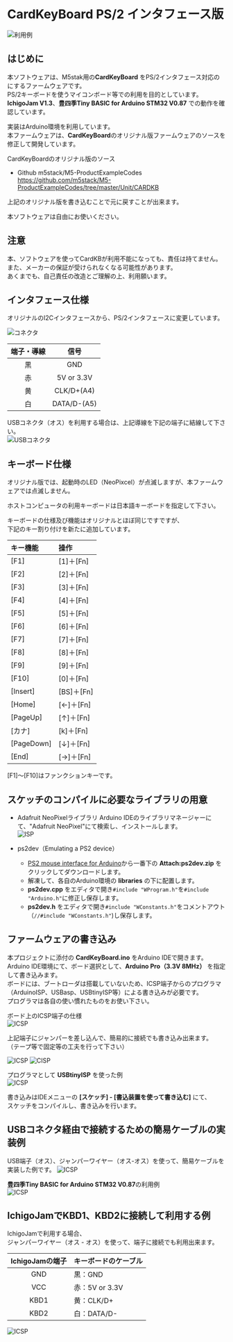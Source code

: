 # CardKeyBoard PS/2 インタフェース版

![利用例](./image/top.jpg)  

## はじめに
本ソフトウェアは、M5stak用の**CardKeyBoard** をPS/2インタフェース対応のにするファームウェアです。  
PS/2キーボードを使うマイコンボード等での利用を目的としています。  
**IchigoJam V1.3**、**豊四季Tiny BASIC for Arduino STM32 V0.87** での動作を確認しています。  

実装はArduino環境を利用しています。  
本ファームウェアは、**CardKeyBoard**のオリジナル版ファームウェアのソースを修正して開発しています。

CardKeyBoardのオリジナル版のソース  
- Github m5stack/M5-ProductExampleCodes  
https://github.com/m5stack/M5-ProductExampleCodes/tree/master/Unit/CARDKB

上記のオリジナル版を書き込むことで元に戻すことが出来ます。

本ソフトウェアは自由にお使いください。  


## 注意
本、ソフトウェアを使ってCardKBが利用不能になっても、責任は持てません。  
また、メーカーの保証が受けられなくなる可能性があります。  
あくまでも、自己責任の改造とご理解の上、利用願います。  

## インタフェース仕様
オリジナルのI2Cインタフェースから、PS/2インタフェースに変更しています。

![コネクタ](./image/02.png)  

|端子・導線|  信号  |
|:--:|:--:|
|黒   |GND  |
|赤   |5V or 3.3V  |
|黄   |CLK/D+(A4)  |
|白   |DATA/D-(A5) |

USBコネクタ（オス）を利用する場合は、上記導線を下記の端子に結線して下さい。  
![USBコネクタ](./image/04.png)  

## キーボード仕様
オリジナル版では、起動時のLED（NeoPixcel）が点滅しますが、本ファームウェアでは点滅しません。  

ホストコンピュータの利用キーボードは日本語キーボードを指定して下さい。  

キーボードの仕様及び機能はオリジナルとほぼ同じですですが、  
下記のキー割り付けを新たに追加しています。  

|キー機能|  操作  |
|:--|:--|
|[F1]|[1]＋[Fn]
|[F2]|[2]＋[Fn]
|[F3]|[3]＋[Fn]
|[F4]|[4]＋[Fn]
|[F5]|[5]＋[Fn]
|[F6]|[6]＋[Fn]
|[F7]|[7]＋[Fn]
|[F8]|[8]＋[Fn]
|[F9]|[9]＋[Fn]
|[F10]|[0]＋[Fn]
|[Insert]|[BS]＋[Fn]
|[Home]	|[←]＋[Fn]
|[PageUp]|[↑]＋[Fn]
|[カナ]	|[k]＋[Fn]
|[PageDown]	|[↓]＋[Fn]
|[End]|[→]＋[Fn]

[F1]～[F10]はファンクションキーです。  


## スケッチのコンパイルに必要なライブラリの用意
- Adafruit NeoPixelライブラリ
Arduino IDEのライブラリマネージャーにて、"Adafruit NeoPixel"にて検索し、インストールします。  
![ISP](./image/09.png)  

- ps2dev（Emulating a PS2 device）  
    - [PS2 mouse interface for Arduino](http://playground.arduino.cc/ComponentLib/Ps2mouse)から一番下の **Attach:ps2dev.zip** をクリックしてダウンロードします。  
    - 解凍して、各自のArduino環境の **libraries** の下に配置します。  
    - **ps2dev.cpp** をエディタで開き`#include "WProgram.h"`を`#include "Arduino.h"`に修正し保存します。
    - **ps2dev.h** をエディタで開き`#include "WConstants.h"`をコメントアウト（`//#include "WConstants.h"`)し保存します。

## ファームウェアの書き込み
本プロジェクトに添付の **CardKeyBoard.ino** をArduino IDEで開きます。  
Arduino IDE環境にて、ボード選択として、**Arduino Pro（3.3V 8MHz）** を指定して書き込みます。  
ボードには、ブートローダは搭載していないため、ICSP端子からのプログラマ（ArduinoISP、USBasp、USBtinyISP等）による書き込みが必要です。  
プログラマは各自の使い慣れたものをお使い下さい。  

ボード上のICSP端子の仕様  
![ICSP](./image/01.png)  

上記端子にジャンパーを差し込んで、簡易的に接続でも書き込み出来ます。  
（テープ等で固定等の工夫を行って下さい）

![ICSP](./image/06.jpg) ![CISP](./image/08.jpg)  

プログラマとして **USBtinyISP** を使った例  
![ICSP](./image/07.jpg)  

書き込みはIDEメニューの **[スケッチ] - [書込装置を使って書き込む]** にて、  
スケッチをコンパイルし、書き込みを行います。  

## USBコネクタ経由で接続するための簡易ケーブルの実装例  

USB端子（オス）、ジャンパーワイヤー（オス-オス）を使って、簡易ケーブルを実装した例です。
![ICSP](./image/10.jpg)

**豊四季Tiny BASIC for Arduino STM32 V0.87**の利用例  
![ICSP](./image/11.jpg)

## IchigoJamでKBD1、KBD2に接続して利用する例

IchigoJamで利用する場合、  
ジャンパーワイヤー（オス - オス）を使って、端子に接続でも利用出来ます。  

|IchigoJamの端子|  キーボードのケーブル  |
|:--:|:--|
|GND|黒：GND
|VCC|赤：5V or 3.3V
|KBD1|黄：CLK/D+
|KBD2|白：DATA/D-

![ICSP](./image/12.jpg)

